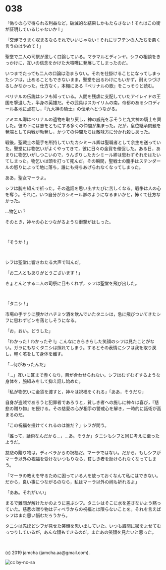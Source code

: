 

# 038

「偽りの心で得られる利益など，破滅的な結果しかもたらさない ! それはこの街が証明しているじゃないか ! 」

「交渉でうまく収まるならそれでいいじゃない ! それにリフテンの人たちを悪く言うのはやめて ! 」

聖堂で二人の司祭が激しく口論している。マラマルとディンヤ。シフの相談をきっかけに，互いの信念をかけた大喧嘩に発展してしまったのだ。

いつまでたっても二人の口論は治まらない。それを仕掛けることになってしまったシフは，止めることもできないまま，聖堂を出るわけにもいかず，耐えつづけるしかなかった。仕方なく，本棚にある『ペリナルの歌』をこっそりと読む。

ペリナルの伝説はシフも知っている。人間を残虐に支配していたアイレイドの王国を撃退した，半身の英雄だ。その武具はスカイリムの南，帝都のあるシロディール各地に点在し，『九大神の騎士』の伝承へとつながる。

アミエル卿はペリナルの遺物を取り戻し，神の威光を示そうと九大神の騎士を興した。彼の下には志をともにする多くの仲間が集まった。だが，皇位継承問題を発端として内戦が勃発し，かつての仲間たちは敵味方に分かれ殺しあった。

戦後，聖戦士の籠手を所持していたカシミール卿は聖職者として余生を送っていた。聖堂には物乞いがよくやってきて，彼に日々の金貨を催促した。ある日，あまりに物乞いがしつこいので，うんざりしたカシミール卿は思わずそれをはたいてしまった。物乞いは頭を打って死んだ。その瞬間，聖戦士の籠手はステンダールの怒りによって地に落ち，誰にも持ちあげられなくなってしまった。

ああ，聖女マーラよ。

シフは腕を組んで祈った。その逸話を思い出すたびに苦しくなる。戦争は人の心を奪う。それに，いつ自分がカシミール卿のようになるまいかと，怖くて仕方なかった。

…物乞い？

そのとき，神々の心とつながるような衝撃がはしった。

<br>

「そうか ! 」

<br>

シフは聖堂に響きわたる大声で叫んだ。

「お二人ともありがとうございます ! 」

きょとんとする二人の司祭に目もくれず，シフは聖堂を飛び出した。

<br>

「タニシ ! 」

市場の手すりに腰かけハチミツ酒を飲んでいたタニシは，急に飛びついてきたシフに思わずビンを落としそうになる。

「お，おい。どうした」

「わかった ! わかったぞ !」こんなにきらきらした笑顔のシフは見たことがない。ガラにもなくタニシは照れてしまう。するとその表情にシフは我を取り戻し，軽く咳をして身体を離す。

「…何があったんだ」

「…」互いに耳まで赤くなり，目が合わせられない。シフはむずむずするような身体を，腕組みをして抑え話し始めた。

「私が物乞いに金貨を渡すと，神々は祝福をくれる」「ああ，そうだな」

自身が盗賊であろうと犯罪者であろうと，貧しき者への施しに神々は喜び，『慈悲の贈り物』を授ける。その慈愛の心が相手の警戒心を解き，一時的に話術が高まるのだ。

「この祝福を授けてくれるのは誰だ？」シフが問う。

「誰って，話術なんだから…，…あ。そうか」タニシもシフと同じ考えに至ったようだ。

慈悲の贈り物は，ディベラからの祝福だ。マーラではない。だから，もしシフがマーラ以外の祝福を受けないつもりなら，貧しき者を助けられなくなってしまう。

「マーラの教えを守るために困っている人を放っておくなんて私にはできない。だから，良い事につながるのなら，私はマーラ以外の祠も祈れるよ」

「ああ。それがいい」

まるで難問が解けたかのように喜ぶシフ。タニシはそこに水を差さないよう黙っていた。慈悲の贈り物はディベラからの祝福とは限らないことを。それを言えばシフはまた思い悩むだろうから。

タニシは先ほどシフが見せた笑顔を思い出していた。いつも眉間に皺をよせてむっつりしているが，あんな顔もできるのだ。またあの笑顔を見たいと思った。

<br>
<br>
(c) 2019 jamcha (jamcha.aa@gmail.com).

![cc by-nc-sa](https://i.creativecommons.org/l/by-nc-sa/4.0/88x31.png)

